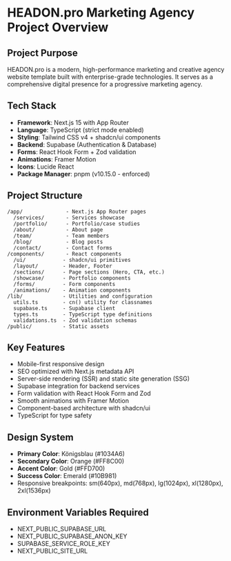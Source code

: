 # HEADON.pro Marketing Agency Project Overview

## Project Purpose
HEADON.pro is a modern, high-performance marketing and creative agency website template built with enterprise-grade technologies. It serves as a comprehensive digital presence for a progressive marketing agency.

## Tech Stack
- **Framework**: Next.js 15 with App Router
- **Language**: TypeScript (strict mode enabled)
- **Styling**: Tailwind CSS v4 + shadcn/ui components
- **Backend**: Supabase (Authentication & Database)
- **Forms**: React Hook Form + Zod validation
- **Animations**: Framer Motion
- **Icons**: Lucide React
- **Package Manager**: pnpm (v10.15.0 - enforced)

## Project Structure
```
/app/              - Next.js App Router pages
  /services/       - Services showcase
  /portfolio/      - Portfolio/case studies
  /about/          - About page
  /team/           - Team members
  /blog/           - Blog posts
  /contact/        - Contact forms
/components/       - React components
  /ui/            - shadcn/ui primitives
  /layout/        - Header, Footer
  /sections/      - Page sections (Hero, CTA, etc.)
  /showcase/      - Portfolio components
  /forms/         - Form components
  /animations/    - Animation components
/lib/             - Utilities and configuration
  utils.ts        - cn() utility for classnames
  supabase.ts     - Supabase client
  types.ts        - TypeScript type definitions
  validations.ts  - Zod validation schemas
/public/          - Static assets
```

## Key Features
- Mobile-first responsive design
- SEO optimized with Next.js metadata API
- Server-side rendering (SSR) and static site generation (SSG)
- Supabase integration for backend services
- Form validation with React Hook Form and Zod
- Smooth animations with Framer Motion
- Component-based architecture with shadcn/ui
- TypeScript for type safety

## Design System
- **Primary Color**: Königsblau (#1034A6)
- **Secondary Color**: Orange (#FF8C00)
- **Accent Color**: Gold (#FFD700)
- **Success Color**: Emerald (#10B981)
- Responsive breakpoints: sm(640px), md(768px), lg(1024px), xl(1280px), 2xl(1536px)

## Environment Variables Required
- NEXT_PUBLIC_SUPABASE_URL
- NEXT_PUBLIC_SUPABASE_ANON_KEY
- SUPABASE_SERVICE_ROLE_KEY
- NEXT_PUBLIC_SITE_URL
